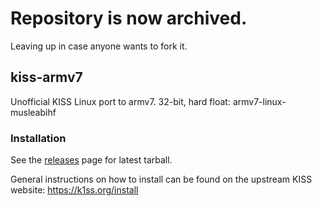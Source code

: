 # Repository is now archived.
Leaving up in case anyone wants to fork it.

## kiss-armv7
Unofficial KISS Linux port to armv7. 32-bit, hard float: armv7-linux-musleabihf

### Installation
See the [releases](https://github.com/jedavies-dev/kiss-armv7/releases) page for latest tarball.

General instructions on how to install can be found on the upstream KISS website: https://k1ss.org/install
